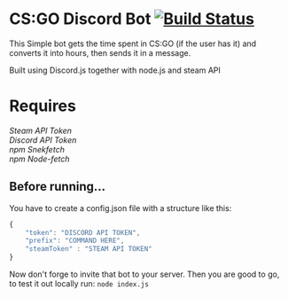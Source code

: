 # CS:GO Discord Bot [![Build Status](https://travis-ci.com/Lemorz56/CSgoDiscordBot.svg?token=Fiuz1pyAyCez2gUsiqUi&branch=master)](https://travis-ci.com/Lemorz56/CSgoDiscordBot)

This Simple bot gets the time spent in CS:GO (if the user has it) and converts it into hours, then sends it in a message.

Built using Discord.js together with node.js and steam API


# Requires  
*Steam API Token\
Discord API Token\
npm Snekfetch\
npm Node-fetch*

<!--
just open console/terminal in the folder and do ``npm discord.js``
# Running
-->
## Before running...
You have to create a config.json file with a structure like this:
```javascript
{
    "token": "DISCORD API TOKEN",
    "prefix": "COMMAND HERE",
    "steamToken" : "STEAM API TOKEN"
}
```
Now don't forge to invite that bot to your server.
Then you are good to go, to test it out locally run:
``node index.js``
